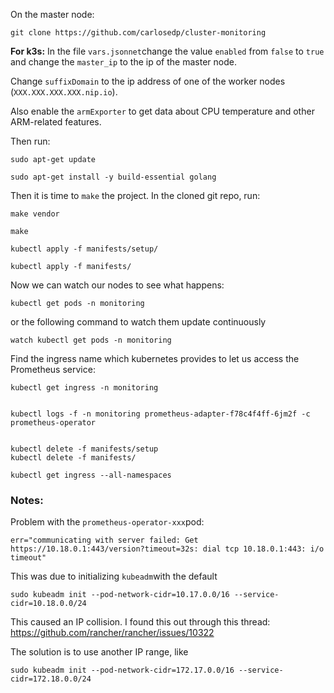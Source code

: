 
On the master node:

    git clone https://github.com/carlosedp/cluster-monitoring


**For k3s:**
In the file `vars.jsonnet`change the value `enabled` from `false` to `true` and change the `master_ip` to the ip of the master node.

Change `suffixDomain` to the ip address of one of the worker nodes (`XXX.XXX.XXX.XXX.nip.io`).

Also enable the `armExporter` to get data about CPU temperature and other ARM-related features.

Then run:

    sudo apt-get update

    sudo apt-get install -y build-essential golang

Then it is time to `make` the project. In the cloned git repo, run:

    make vendor

    make

    kubectl apply -f manifests/setup/

    kubectl apply -f manifests/

Now we can watch our nodes to see what happens:

    kubectl get pods -n monitoring

or the following command to watch them update continuously

    watch kubectl get pods -n monitoring

Find the ingress name which kubernetes provides to let us access the Prometheus service:

    kubectl get ingress -n monitoring


    kubectl logs -f -n monitoring prometheus-adapter-f78c4f4ff-6jm2f -c prometheus-operator


    kubectl delete -f manifests/setup
    kubectl delete -f manifests/

    kubectl get ingress --all-namespaces

### Notes:

Problem with the `prometheus-operator-xxx`pod:

    err="communicating with server failed: Get https://10.18.0.1:443/version?timeout=32s: dial tcp 10.18.0.1:443: i/o timeout"

This was due to initializing `kubeadm`with the default

    sudo kubeadm init --pod-network-cidr=10.17.0.0/16 --service-cidr=10.18.0.0/24

This caused an IP collision. I found this out through this thread: https://github.com/rancher/rancher/issues/10322

The solution is to use another IP range, like

    sudo kubeadm init --pod-network-cidr=172.17.0.0/16 --service-cidr=172.18.0.0/24
